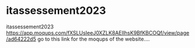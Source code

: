 # itassessement2023
itassessement2023
https://app.moqups.com/fXSLUsIeeJ0XZLK8AEIlhsK9BfKBCOQf/view/page/ad64222d5
go to this link for the moqups of the website....
